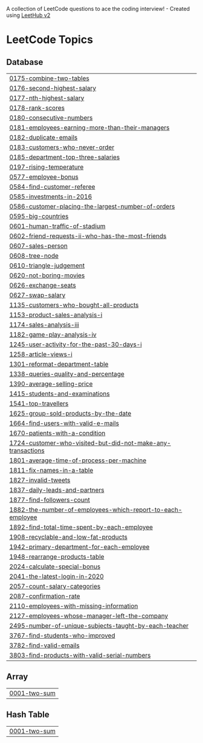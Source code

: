 A collection of LeetCode questions to ace the coding interview! - Created using [LeetHub v2](https://github.com/arunbhardwaj/LeetHub-2.0)
<!---LeetCode Topics Start-->
# LeetCode Topics
## Database
|  |
| ------- |
| [0175-combine-two-tables](https://github.com/Sahana-Chaudhary/SQL/tree/master/0175-combine-two-tables) |
| [0176-second-highest-salary](https://github.com/Sahana-Chaudhary/SQL/tree/master/0176-second-highest-salary) |
| [0177-nth-highest-salary](https://github.com/Sahana-Chaudhary/SQL/tree/master/0177-nth-highest-salary) |
| [0178-rank-scores](https://github.com/Sahana-Chaudhary/SQL/tree/master/0178-rank-scores) |
| [0180-consecutive-numbers](https://github.com/Sahana-Chaudhary/SQL/tree/master/0180-consecutive-numbers) |
| [0181-employees-earning-more-than-their-managers](https://github.com/Sahana-Chaudhary/SQL/tree/master/0181-employees-earning-more-than-their-managers) |
| [0182-duplicate-emails](https://github.com/Sahana-Chaudhary/SQL/tree/master/0182-duplicate-emails) |
| [0183-customers-who-never-order](https://github.com/Sahana-Chaudhary/SQL/tree/master/0183-customers-who-never-order) |
| [0185-department-top-three-salaries](https://github.com/Sahana-Chaudhary/SQL/tree/master/0185-department-top-three-salaries) |
| [0197-rising-temperature](https://github.com/Sahana-Chaudhary/SQL/tree/master/0197-rising-temperature) |
| [0577-employee-bonus](https://github.com/Sahana-Chaudhary/SQL/tree/master/0577-employee-bonus) |
| [0584-find-customer-referee](https://github.com/Sahana-Chaudhary/SQL/tree/master/0584-find-customer-referee) |
| [0585-investments-in-2016](https://github.com/Sahana-Chaudhary/SQL/tree/master/0585-investments-in-2016) |
| [0586-customer-placing-the-largest-number-of-orders](https://github.com/Sahana-Chaudhary/SQL/tree/master/0586-customer-placing-the-largest-number-of-orders) |
| [0595-big-countries](https://github.com/Sahana-Chaudhary/SQL/tree/master/0595-big-countries) |
| [0601-human-traffic-of-stadium](https://github.com/Sahana-Chaudhary/SQL/tree/master/0601-human-traffic-of-stadium) |
| [0602-friend-requests-ii-who-has-the-most-friends](https://github.com/Sahana-Chaudhary/SQL/tree/master/0602-friend-requests-ii-who-has-the-most-friends) |
| [0607-sales-person](https://github.com/Sahana-Chaudhary/SQL/tree/master/0607-sales-person) |
| [0608-tree-node](https://github.com/Sahana-Chaudhary/SQL/tree/master/0608-tree-node) |
| [0610-triangle-judgement](https://github.com/Sahana-Chaudhary/SQL/tree/master/0610-triangle-judgement) |
| [0620-not-boring-movies](https://github.com/Sahana-Chaudhary/SQL/tree/master/0620-not-boring-movies) |
| [0626-exchange-seats](https://github.com/Sahana-Chaudhary/SQL-LeetCode/tree/master/0626-exchange-seats) |
| [0627-swap-salary](https://github.com/Sahana-Chaudhary/SQL/tree/master/0627-swap-salary) |
| [1135-customers-who-bought-all-products](https://github.com/Sahana-Chaudhary/SQL-LeetCode/tree/master/1135-customers-who-bought-all-products) |
| [1153-product-sales-analysis-i](https://github.com/Sahana-Chaudhary/SQL/tree/master/1153-product-sales-analysis-i) |
| [1174-sales-analysis-iii](https://github.com/Sahana-Chaudhary/SQL/tree/master/1174-sales-analysis-iii) |
| [1182-game-play-analysis-iv](https://github.com/Sahana-Chaudhary/SQL-LeetCode/tree/master/1182-game-play-analysis-iv) |
| [1245-user-activity-for-the-past-30-days-i](https://github.com/Sahana-Chaudhary/SQL/tree/master/1245-user-activity-for-the-past-30-days-i) |
| [1258-article-views-i](https://github.com/Sahana-Chaudhary/SQL/tree/master/1258-article-views-i) |
| [1301-reformat-department-table](https://github.com/Sahana-Chaudhary/SQL/tree/master/1301-reformat-department-table) |
| [1338-queries-quality-and-percentage](https://github.com/Sahana-Chaudhary/SQL/tree/master/1338-queries-quality-and-percentage) |
| [1390-average-selling-price](https://github.com/Sahana-Chaudhary/SQL/tree/master/1390-average-selling-price) |
| [1415-students-and-examinations](https://github.com/Sahana-Chaudhary/SQL/tree/master/1415-students-and-examinations) |
| [1541-top-travellers](https://github.com/Sahana-Chaudhary/SQL/tree/master/1541-top-travellers) |
| [1625-group-sold-products-by-the-date](https://github.com/Sahana-Chaudhary/SQL/tree/master/1625-group-sold-products-by-the-date) |
| [1664-find-users-with-valid-e-mails](https://github.com/Sahana-Chaudhary/SQL/tree/master/1664-find-users-with-valid-e-mails) |
| [1670-patients-with-a-condition](https://github.com/Sahana-Chaudhary/SQL/tree/master/1670-patients-with-a-condition) |
| [1724-customer-who-visited-but-did-not-make-any-transactions](https://github.com/Sahana-Chaudhary/SQL/tree/master/1724-customer-who-visited-but-did-not-make-any-transactions) |
| [1801-average-time-of-process-per-machine](https://github.com/Sahana-Chaudhary/SQL/tree/master/1801-average-time-of-process-per-machine) |
| [1811-fix-names-in-a-table](https://github.com/Sahana-Chaudhary/SQL/tree/master/1811-fix-names-in-a-table) |
| [1827-invalid-tweets](https://github.com/Sahana-Chaudhary/SQL/tree/master/1827-invalid-tweets) |
| [1837-daily-leads-and-partners](https://github.com/Sahana-Chaudhary/SQL/tree/master/1837-daily-leads-and-partners) |
| [1877-find-followers-count](https://github.com/Sahana-Chaudhary/SQL/tree/master/1877-find-followers-count) |
| [1882-the-number-of-employees-which-report-to-each-employee](https://github.com/Sahana-Chaudhary/SQL/tree/master/1882-the-number-of-employees-which-report-to-each-employee) |
| [1892-find-total-time-spent-by-each-employee](https://github.com/Sahana-Chaudhary/SQL/tree/master/1892-find-total-time-spent-by-each-employee) |
| [1908-recyclable-and-low-fat-products](https://github.com/Sahana-Chaudhary/SQL/tree/master/1908-recyclable-and-low-fat-products) |
| [1942-primary-department-for-each-employee](https://github.com/Sahana-Chaudhary/SQL/tree/master/1942-primary-department-for-each-employee) |
| [1948-rearrange-products-table](https://github.com/Sahana-Chaudhary/SQL/tree/master/1948-rearrange-products-table) |
| [2024-calculate-special-bonus](https://github.com/Sahana-Chaudhary/SQL/tree/master/2024-calculate-special-bonus) |
| [2041-the-latest-login-in-2020](https://github.com/Sahana-Chaudhary/SQL/tree/master/2041-the-latest-login-in-2020) |
| [2057-count-salary-categories](https://github.com/Sahana-Chaudhary/SQL/tree/master/2057-count-salary-categories) |
| [2087-confirmation-rate](https://github.com/Sahana-Chaudhary/SQL/tree/master/2087-confirmation-rate) |
| [2110-employees-with-missing-information](https://github.com/Sahana-Chaudhary/SQL/tree/master/2110-employees-with-missing-information) |
| [2127-employees-whose-manager-left-the-company](https://github.com/Sahana-Chaudhary/SQL/tree/master/2127-employees-whose-manager-left-the-company) |
| [2495-number-of-unique-subjects-taught-by-each-teacher](https://github.com/Sahana-Chaudhary/SQL/tree/master/2495-number-of-unique-subjects-taught-by-each-teacher) |
| [3767-find-students-who-improved](https://github.com/Sahana-Chaudhary/SQL-LeetCode/tree/master/3767-find-students-who-improved) |
| [3782-find-valid-emails](https://github.com/Sahana-Chaudhary/SQL/tree/master/3782-find-valid-emails) |
| [3803-find-products-with-valid-serial-numbers](https://github.com/Sahana-Chaudhary/SQL/tree/master/3803-find-products-with-valid-serial-numbers) |
## Array
|  |
| ------- |
| [0001-two-sum](https://github.com/Sahana-Chaudhary/SQL/tree/master/0001-two-sum) |
## Hash Table
|  |
| ------- |
| [0001-two-sum](https://github.com/Sahana-Chaudhary/SQL/tree/master/0001-two-sum) |
<!---LeetCode Topics End-->